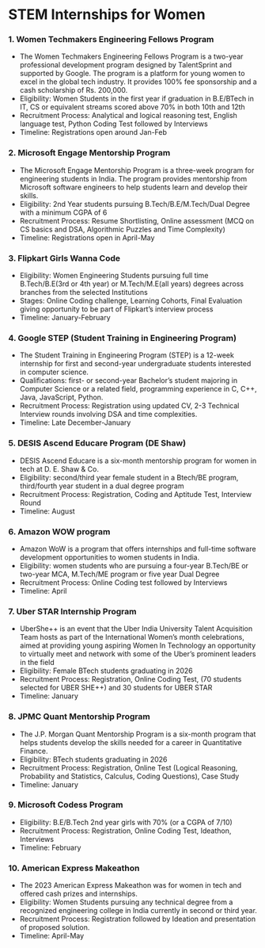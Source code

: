 # STEM Internships for Women

### 1.	Women Techmakers Engineering Fellows Program
- The Women Techmakers Engineering Fellows Program is a two-year professional development program designed by TalentSprint and supported by Google. The program is a platform for young women to excel in the global tech industry. It provides 100% fee sponsorship and a cash scholarship of Rs. 200,000.
- Eligibility: Women Students in the first year if graduation in B.E/BTech in IT, CS or equivalent streams scored above 70% in both 10th and 12th
- Recruitment Process: Analytical and logical reasoning test, English language test, Python Coding Test followed by Interviews
- Timeline: Registrations open around Jan-Feb

### 2.	Microsoft Engage Mentorship Program
- The Microsoft Engage Mentorship Program is a three-week program for engineering students in India. The program provides mentorship from Microsoft software engineers to help students learn and develop their skills.
- Eligibility: 2nd Year students pursuing B.Tech/B.E/M.Tech/Dual Degree with a minimum CGPA of 6
- Recruitment Process: Resume Shortlisting, Online assessment (MCQ on CS basics and DSA, Algorithmic Puzzles and Time Complexity)
- Timeline: Registrations open in April-May

### 3.	Flipkart Girls Wanna Code
- Eligibility: Women Engineering Students pursuing full time B.Tech/B.E(3rd or 4th year) or M.Tech/M.E(all years) degrees across branches from the selected Institutions
- Stages: Online Coding challenge, Learning Cohorts, Final Evaluation giving opportunity to be part of Flipkart’s interview process 
- Timeline: January-February

### 4.	Google STEP (Student Training in Engineering Program)
- The Student Training in Engineering Program (STEP) is a 12-week internship for first and second-year undergraduate students interested in computer science.
- Qualifications: first- or second-year Bachelor’s student majoring in Computer Science or a related field, programming experience in C, C++, Java, JavaScript, Python.
- Recruitment Process: Registration using updated CV, 2-3 Technical Interview rounds involving DSA and time complexities. 
- Timeline: Late December-January

### 5.	DESIS Ascend Educare Program (DE Shaw)
- DESIS Ascend Educare is a six-month mentorship program for women in tech at D. E. Shaw & Co.
- Eligibility: second/third year female student in a Btech/BE program, third/fourth year student in a dual degree program
- Recruitment Process: Registration, Coding and Aptitude Test, Interview Round
- Timeline: August

### 6.	Amazon WOW program
- Amazon WoW is a program that offers internships and full-time software development opportunities to women students in India.
- Eligibility: women students who are pursuing a four-year B.Tech/BE or two-year MCA, M.Tech/ME program or five year Dual Degree
- Recruitment Process: Online Coding test followed by Interviews
- Timeline: April

### 7.	Uber STAR Internship Program
- UberShe++ is an event that the Uber India University Talent Acquisition Team hosts as part of the International Women’s month celebrations, aimed at providing young aspiring Women In Technology an opportunity to virtually meet and network with some of the Uber’s prominent leaders in the field
- Eligibility: Female BTech students graduating in 2026
- Recruitment Process: Registration, Online Coding Test, (70 students selected for UBER SHE++) and 30 students for UBER STAR
- Timeline: January 

### 8.	JPMC Quant Mentorship Program
- The J.P. Morgan Quant Mentorship Program is a six-month program that helps students develop the skills needed for a career in Quantitative Finance.
- Eligibility: BTech students graduating in 2026
- Recruitment Process: Registration, Online Test (Logical Reasoning, Probability and Statistics, Calculus, Coding Questions), Case Study
- Timeline: January

### 9.	Microsoft Codess Program
- Eligibility: B.E/B.Tech 2nd year girls with 70% (or a CGPA of 7/10)
- Recruitment Process: Registration, Online Coding Test, Ideathon, Interviews
- Timeline: February

### 10.	American Express Makeathon
- The 2023 American Express Makeathon was for women in tech and offered cash prizes and internships.
- Eligibility: Women Students pursuing any technical degree from a recognized engineering college in India currently in second or third year.
- Recruitment Process: Registration followed by Ideation and presentation of proposed solution.
- Timeline: April-May
